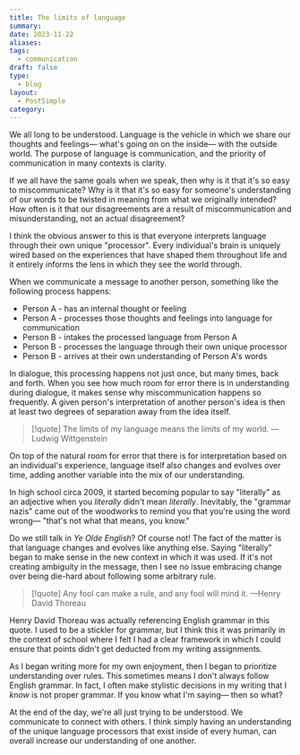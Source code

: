 ```yaml
---
title: The limits of language
summary: 
date: 2023-11-22
aliases: 
tags:
  - communication
draft: false
type:
  - blog
layout:
  - PostSimple
category:
---
```


We all long to be understood. Language is the vehicle in which we share our thoughts and feelings— what's going on on the inside— with the outside world. The purpose of language is communication, and the priority of communication in many contexts is clarity. 

If we all have the same goals when we speak, then why is it that it's so easy to miscommunicate? Why is it that it's so easy for someone's understanding of our words to be twisted in meaning from what we originally intended? How often is it that our disagreements are a result of miscommunication and misunderstanding, not an actual disagreement? 

I think the obvious answer to this is that everyone interprets language through their own unique "processor". Every individual's brain is uniquely wired based on the experiences that have shaped them throughout life and it entirely informs the lens in which they see the world through. 

When we communicate a message to another person, something like the following process happens: 

- Person A - has an internal thought or feeling
- Person A - processes those thoughts and feelings into language for communication
- Person B - intakes the processed language from Person A
- Person B -  processes the language through their own unique processor 
- Person B - arrives at their own understanding of Person A's words

In dialogue, this processing happens not just once, but many times, back and forth. When you see how much room for error there is in understanding during dialogue, it makes sense why miscommunication happens so frequently. A given person's interpretation of another person's idea is then at least two degrees of separation away from the idea itself.

> [!quote] The limits of my language means the limits of my world. — Ludwig Wittgenstein

On top of the natural room for error that there is for interpretation based on an individual's experience, language itself also changes and evolves over time, adding another variable into the mix of our understanding. 

In high school circa 2009, it started becoming popular to say "literally" as an adjective when you *literally* didn't mean *literally*. Inevitably, the "grammar nazis" came out of the woodworks to remind you that you're using the word wrong— "that's not what that means, you know."

Do we still talk in *Ye Olde English*? Of course not! The fact of the matter is that language changes and evolves like anything else. Saying "literally" began to make sense in the new context in which it was used. If it's not creating ambiguity in the message, then I see no issue embracing change over being die-hard about following some arbitrary rule. 

> [!quote] Any fool can make a rule, and any fool will mind it. —Henry David Thoreau

Henry David Thoreau was actually referencing English grammar in this quote. I used to be a stickler for grammar, but I think this it was primarily in the context of school where I felt I had a clear framework in which I could ensure that points didn't get deducted from my writing assignments. 

As I began writing more for my own enjoyment, then I began to prioritize understanding over rules. This sometimes means I don't always follow English grammar. In fact, I often make stylistic decisions in my writing that I *know* is not proper grammar. If you know what I'm saying— then so what? 

At the end of the day, we're all just trying to be understood. We communicate to connect with others. I think simply having an understanding of the unique language processors that exist inside of every human, can overall increase our understanding of one another. 
